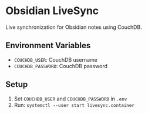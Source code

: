 # Obsidian LiveSync

Live synchronization for Obsidian notes using CouchDB.

## Environment Variables

- `COUCHDB_USER`: CouchDB username
- `COUCHDB_PASSWORD`: CouchDB password

## Setup

1. Set `COUCHDB_USER` and `COUCHDB_PASSWORD` in `.env`
2. Run: `systemctl --user start livesync.container`